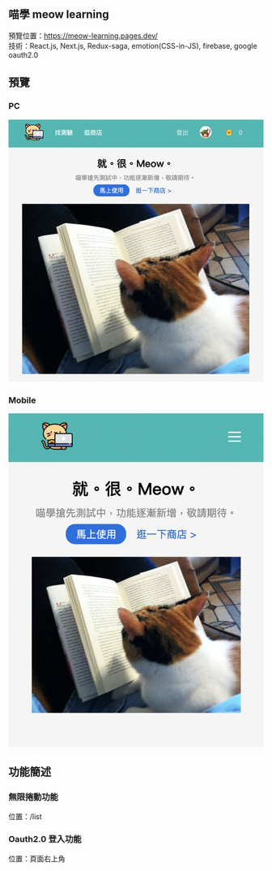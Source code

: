 ## 喵學 meow learning

預覽位置：https://meow-learning.pages.dev/  
技術：React.js, Next.js, Redux-saga, emotion(CSS-in-JS), firebase, google oauth2.0

## 預覽

### PC

![](/assets/pc-preview.png)

### Mobile

![](/assets/mobile-preview.png)

## 功能簡述

### 無限捲動功能

位置：/list

### Oauth2.0 登入功能

位置：頁面右上角

